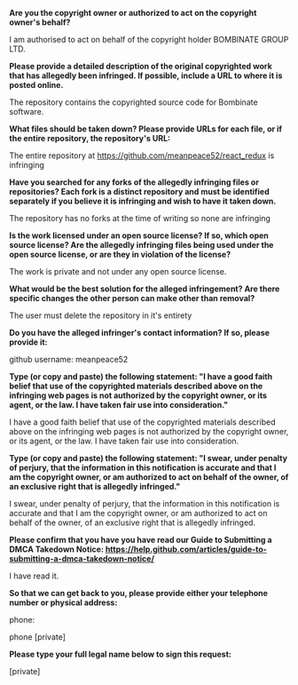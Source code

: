 **Are you the copyright owner or authorized to act on the copyright owner's behalf?**

I am authorised to act on behalf of the copyright holder BOMBINATE GROUP LTD.



**Please provide a detailed description of the original copyrighted work that has allegedly been infringed. If possible, include a URL to where it is posted online.**

The repository contains the copyrighted source code for Bombinate software.



**What files should be taken down? Please provide URLs for each file, or if the entire repository, the repository's URL:**

The entire repository at https://github.com/meanpeace52/react_redux is infringing



**Have you searched for any forks of the allegedly infringing files or repositories? Each fork is a distinct repository and must be identified separately if you believe it is infringing and wish to have it taken down.**

The repository has no forks at the time of writing so none are infringing



**Is the work licensed under an open source license? If so, which open source license? Are the allegedly infringing files being used under the open source license, or are they in violation of the license?**

The work is private and not under any open source license.



**What would be the best solution for the alleged infringement? Are there specific changes the other person can make other than removal?**

The user must delete the repository in it's entirety



**Do you have the alleged infringer's contact information? If so, please provide it:**

github username: meanpeace52



**Type (or copy and paste) the following statement: "I have a good faith belief that use of the copyrighted materials described above on the infringing web pages is not authorized by the copyright owner, or its agent, or the law. I have taken fair use into consideration."**

I have a good faith belief that use of the copyrighted materials described above on the infringing web pages is not authorized by the copyright owner, or its agent, or the law. I have taken fair use into consideration.



**Type (or copy and paste) the following statement: "I swear, under penalty of perjury, that the information in this notification is accurate and that I am the copyright owner, or am authorized to act on behalf of the owner, of an exclusive right that is allegedly infringed."**

I swear, under penalty of perjury, that the information in this notification is accurate and that I am the copyright owner, or am authorized to act on behalf of the owner, of an exclusive right that is allegedly infringed.



**Please confirm that you have you have read our Guide to Submitting a DMCA Takedown Notice: https://help.github.com/articles/guide-to-submitting-a-dmca-takedown-notice/**

I have read it.



**So that we can get back to you, please provide either your telephone number or physical address:**

phone:

phone [private]  



**Please type your full legal name below to sign this request:**

[private]
